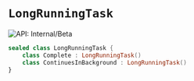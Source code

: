 # `LongRunningTask`


![API: Internal/Beta](https://img.shields.io/static/v1?label=API&message=Internal/Beta&color=red&style=flat-square)



```kotlin
sealed class LongRunningTask {
    class Complete : LongRunningTask()
    class ContinuesInBackground : LongRunningTask()
}
```

